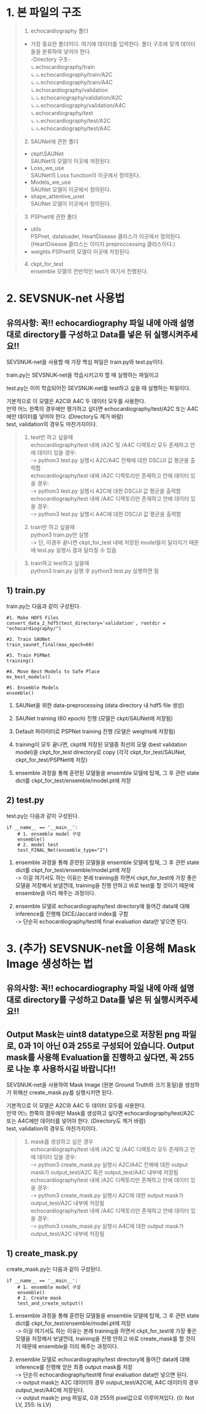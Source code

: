 # 1. 본 파일의 구조
> 1. echocardiography 폴더  
> + 가장 중요한 폴더이다. 여기에 데이터를 입력한다. 폴더 구조에 맞게 데이터들을 분류하여 넣어야 한다.  
-Directory 구조-  
ㄴechocardiography/train  
ㄴㄴechocardiography/train/A2C  
ㄴㄴechocardiography/train/A4C  
ㄴechocardiography/validation  
ㄴㄴechocariography/validation/A2C  
ㄴㄴechocardiography/validation/A4C  
ㄴechocardiography/test  
ㄴㄴechocardiography/test/A2C  
ㄴㄴechocardiography/test/A4C  

> 2. SAUNet에 관한 폴더  
> + ckpt\SAUNet  
SAUNet의 모델이 이곳에 저장된다.
> + Loss_we_use  
SAUNet의 Loss function이 이곳에서 정의된다.
> + Models_we_use  
SAUNet 모델이 이곳에서 정의된다.
> + shape_attentive_unet  
SAUNet 모델이 이곳에서 정의된다.

> 3. PSPnet에 관한 폴더  
> + utils  
PSPnet, dataloader, HeartDisease 클라스가 이곳에서 정의된다.  
(HeartDisease 클라스는 이미지 preproccessing 클라스이다.)
> + weights
PSPnet의 모델이 이곳에 저장된다.

> 4. ckpt_for_test  
ensemble 모델의 전반적인 test가 여기서 진행된다.




# 2. SEVSNUK-net 사용법
## 유의사항: 꼭!! echocardiography 파일 내에 아래 설명대로  directory를 구성하고 Data를 넣은 뒤 실행시켜주세요!!
SEVSNUK-net을 사용할 때 가장 핵심 파일은 train.py와 test.py이다.

train.py는 SEVSNUK-net을 학습시키고자 할 때 실행하는 파일이고

test.py는 이미 학습되어진 SEVSNUK-net를 test하고 싶을 때 실행하는 파일이다.

기본적으로 이 모델은 A2C와 A4C 두 데이터 모두를 사용한다.  
만약 어느 한쪽의 경우에만 평가하고 싶다면 echocardiography/test/A2C 또는 A4C에만 데이터를 넣어야 한다. (Directory도 제거 바람)  
test, validation의 경우도 마찬가지이다. 

> 1. test만 하고 싶을때  
echocardiography/test 내에 /A2C 및 /A4C 디렉토리 모두 존재하고 안에 데이터 있을 경우:  
-> python3 test.py 실행시 A2C/A4C 전체에 대한 DSC/JI 값 평균을 출력함  
echocardiography/test 내에 /A2C 디렉토리만 존재하고 안에 데이터 있을 경우:  
-> python3 test.py 실행시 A2C에 대한 DSC/JI 값 평균을 출력함  
echocardiography/test 내에 /A4C 디렉토리만 존재하고 안에 데이터 있을 경우:  
-> python3 test.py 실행시 A4C에 대한 DSC/JI 값 평균을 출력함  

> 2. train만 하고 싶을때  
python3 train.py만 실행  
-> 단, 이경우 끝나면 ckpt_for_test 내에 저장된 model들이 달라지기 때문에 test.py 실행시 결과 달라질 수 있음

> 3. train하고 test하고 싶을때  
python3 train.py  실행 후 python3 test.py 실행하면 됨

## 1) train.py
train.py는 다음과 같이 구성된다.

    #1. Make HDF5 Files
    convert_data_2_hdf5(test_directory='validation', rootdir = "echocardiography/")

    #2. Train SAUNet
    train_saunet_final(max_epoch=60)

    #3. Train PSPNet
    training()

    #4. Move Best Models to Safe Place
    mv_best_models()

    #5. Ensemble Models
    ensemble()

1. SAUNet을 위한 data-preprocessing (data directory 내 hdf5 file 생성)

2. SAUNet training (60 epoch) 진행 (모델은 ckpt/SAUNet에 저장됨)

3. Default 파라미터로 PSPNet training 진행 (모델은 weights에 저장됨)

4. training이 모두 끝나면, ckpt에 저장된 모델중 최선의 모델 (best validation model)을 ckpt_for_test directory로 copy
(각각 ckpt_for_test/SAUNet, ckpt_for_test/PSPNet에 저장)

5. ensemble 과정을 통해 훈련된 모델들을 ensemble 모델에 탑재, 그 후 관련 state dict를 ckpt_for_test/ensemble/model.pt에 저장

## 2) test.py
test.py는 다음과 같이 구성된다.

    if __name__ == '__main__':
        # 1. ensemble model 구성
        ensemble()
        # 2. model test
        test_FINAL_Net(ensemble_type="2")

1. ensemble 과정을 통해 훈련된 모델들을 ensemble 모델에 탑재, 그 후 관련 state dict를 ckpt_for_test/ensemble/model.pt에 저장  
-> 이걸 여기서도 하는 이유는 본래 training을 하면서 ckpt_for_test에 가장 좋은 모델을 저장해서 보낼껀데, training을 진행 안하고 바로 test를 할 것이기 때문에 ensemble을 미리 해주는 과정이다.

2. ensemble 모델로 echocardiography/test directory에 들어간 data에 대해 inference를 진행해 DICE/Jaccard index를 구함   
-> 단순히 echocardiography/test에 final evaluation data만 넣으면 된다.



# 3. (추가) SEVSNUK-net을 이용해 Mask Image 생성하는 법
## 유의사항: 꼭!! echocardiography 파일 내에 아래 설명대로  directory를 구성하고 Data를 넣은 뒤 실행시켜주세요!!  
## Output Mask는 uint8 datatype으로 저장된 png 파일로, 0과 1이 아닌 0과 255로 구성되어 있습니다. Output mask를 사용해 Evaluation을 진행하고 싶다면, 꼭 255로 나눈 후 사용하시길 바랍니다!!
SEVSNUK-net을 사용하여 Mask Image (원본 Ground Truth와 크기 동일)을 생성하기 위해선 create_mask.py를 실행시키면 된다.

기본적으로 이 모델은 A2C와 A4C 두 데이터 모두를 사용한다.  
만약 어느 한쪽의 경우에만 Mask를 생성하고 싶다면 echocardiography/test/A2C 또는 A4C에만 데이터를 넣어야 한다. (Directory도 제거 바람)  
test, validation의 경우도 마찬가지이다. 

> 1. mask를 생성하고 싶은 경우  
echocardiography/test 내에 /A2C 및 /A4C 디렉토리 모두 존재하고 안에 데이터 있을 경우:  
-> python3 create_mask.py 실행시 A2C/A4C 전체에 대한 output mask가 output_test/A2C 혹은 output_test/A4C 내부에 저장됨  
echocardiography/test 내에 /A2C 디렉토리만 존재하고 안에 데이터 있을 경우:  
-> python3 create_mask.py 실행시 A2C에 대한 output mask가 output_test/A2C 내부에 저장됨  
echocardiography/test 내에 /A4C 디렉토리만 존재하고 안에 데이터 있을 경우:  
-> python3 create_mask.py 실행시 A4C에 대한 output mask가 output_test/A2C 내부에 저장됨  


## 1) create_mask.py
create_mask.py는 다음과 같이 구성된다.

    if __name__ == '__main__':
        # 1. ensemble model 구성
        ensemble()
        # 2. Create mask
        test_and_create_output()

1. ensemble 과정을 통해 훈련된 모델들을 ensemble 모델에 탑재, 그 후 관련 state dict를 ckpt_for_test/ensemble/model.pt에 저장  
-> 이걸 여기서도 하는 이유는 본래 training을 하면서 ckpt_for_test에 가장 좋은 모델을 저장해서 보낼껀데, training을 진행 안하고 바로 create_mask를 할 것이기 때문에 ensemble을 미리 해주는 과정이다.

2. ensemble 모델로 echocardiography/test directory에 들어간 data에 대해 inference를 진행해 얻은 최종 output mask를 저장  
-> 단순히 echocardiography/test에 final evaluation data만 넣으면 된다.  
-> output mask는 A2C 데이터의 경우 output_test/A2C에, A4C 데이터의 경우 output_test/A4C에 저장된다.  
-> output mask는 png 파일로, 0과 255의 pixel값으로 이루어져있다. (0: Not LV, 255: Is LV)